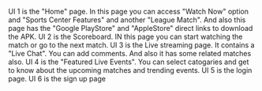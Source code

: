 UI 1 is the "Home" page. In this page you can access "Watch Now" option and "Sports Center Features" and another "League Match". And also this page has the "Google PlayStore" and "AppleStore" direct links to download the APK.
UI 2 is the Scoreboard. IN this page you can start watching the match or go to the next match.
UI 3 is the Live streaming page. It contains a "Live Chat". You can add comments. And also it has some related matches also.
UI 4 is the "Featured Live Events". You can select catogaries and get to know about the upcoming matches and trending events.
UI 5 is the login page.
UI 6 is the sign up page
